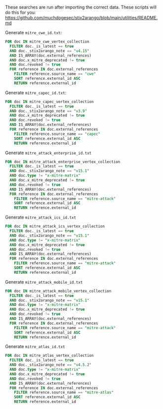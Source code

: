 These searches are run after importing the correct data. These scripts will do this for you: https://github.com/muchdogesec/stix2arango/blob/main/utilities/README.md

Generate `mitre_cwe_id.txt`:

```sql
FOR doc IN mitre_cwe_vertex_collection
  FILTER doc._is_latest == true
  AND doc._stix2arango_note == "v4.15"
  AND IS_ARRAY(doc.external_references)
  AND doc.x_mitre_deprecated != true
  AND doc.revoked != true
  FOR reference IN doc.external_references
    FILTER reference.source_name == "cwe"
    SORT reference.external_id ASC
    RETURN reference.external_id
```

Generate `mitre_capec_id.txt`:

```sql
FOR doc IN mitre_capec_vertex_collection
  FILTER doc._is_latest == true
  AND doc._stix2arango_note == "v3.9"
  AND doc.x_mitre_deprecated != true
  AND doc.revoked != true
  AND IS_ARRAY(doc.external_references)
  FOR reference IN doc.external_references
    FILTER reference.source_name == "capec"
    SORT reference.external_id ASC
    RETURN reference.external_id
```

Generate `mitre_attack_enterprise_id.txt`

```sql
FOR doc IN mitre_attack_enterprise_vertex_collection
  FILTER doc._is_latest == true
  AND doc._stix2arango_note == "v15.1"
  AND doc.type != "x-mitre-matrix"
  AND doc.x_mitre_deprecated != true
  AND doc.revoked != true
  AND IS_ARRAY(doc.external_references)
  FOR reference IN doc.external_references
    FILTER reference.source_name == "mitre-attack"
    SORT reference.external_id ASC
    RETURN reference.external_id
```

Generate `mitre_attack_ics_id.txt`

```sql
FOR doc IN mitre_attack_ics_vertex_collection
  FILTER doc._is_latest == true
  AND doc._stix2arango_note == "v15.1"
  AND doc.type != "x-mitre-matrix"
  AND doc.x_mitre_deprecated != true
  AND doc.revoked != true
  AND IS_ARRAY(doc.external_references)
  FOR reference IN doc.external_references
    FILTER reference.source_name == "mitre-attack"
    SORT reference.external_id ASC
    RETURN reference.external_id
```

Generate `mitre_attack_mobile_id.txt`

```sql
FOR doc IN mitre_attack_mobile_vertex_collection
  FILTER doc._is_latest == true
  AND doc._stix2arango_note == "v15.1"
  AND doc.type != "x-mitre-matrix"
  AND doc.x_mitre_deprecated != true
  AND doc.revoked != true
  AND IS_ARRAY(doc.external_references)
  FOR reference IN doc.external_references
    FILTER reference.source_name == "mitre-attack"
    SORT reference.external_id ASC
    RETURN reference.external_id
```

Generate `mitre_atlas_id.txt`

```sql
FOR doc IN mitre_atlas_vertex_collection
  FILTER doc._is_latest == true
  AND doc._stix2arango_note == "v4.5.2"
  AND doc.type != "x-mitre-matrix"
  AND doc.x_mitre_deprecated != true
  AND doc.revoked != true
  AND IS_ARRAY(doc.external_references)
  FOR reference IN doc.external_references
    FILTER reference.source_name == "mitre-atlas"
    SORT reference.external_id ASC
    RETURN reference.external_id
```
